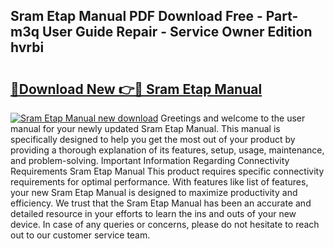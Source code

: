 ## Sram Etap Manual PDF Download Free - Part-m3q User Guide Repair - Service Owner Edition hvrbi

# <h2><a href="http://cf22843.oget.top/?id=Sram+Etap+Manual">🔗Download New 👉🔴 Sram Etap Manual</a></h2>

[![Sram Etap Manual new download](https://i.imgur.com/5g1atiW.png)](http://cf22843.oget.top/?id=Sram+Etap+Manual)
Greetings and welcome to the user manual for your newly updated Sram Etap Manual. This manual is specifically designed to help you get the most out of your product by providing a thorough explanation of its features, setup, usage, maintenance, and problem-solving. Important Information Regarding Connectivity Requirements Sram Etap Manual This product requires specific connectivity requirements for optimal performance. With features like list of features, your new Sram Etap Manual is designed to maximize productivity and efficiency. We trust that the Sram Etap Manual has been an accurate and detailed resource in your efforts to learn the ins and outs of your new device. In case of any queries or concerns, please do not hesitate to reach out to our customer service team.
